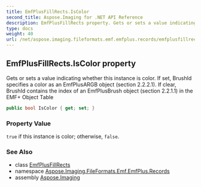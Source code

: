 ```yaml
---
title: EmfPlusFillRects.IsColor
second_title: Aspose.Imaging for .NET API Reference
description: EmfPlusFillRects property. Gets or sets a value indicating whether this instance is color. If set BrushId specifies a color as an EmfPlusARGB object section 2.2.2.1. If clear BrushId contains the index of an EmfPlusBrush object section 2.2.1.1 in the EMF Object Table
type: docs
weight: 40
url: /net/aspose.imaging.fileformats.emf.emfplus.records/emfplusfillrects/iscolor/
---
```

## EmfPlusFillRects.IsColor property

Gets or sets a value indicating whether this instance is color. If set, BrushId specifies a color as an EmfPlusARGB object (section 2.2.2.1). If clear, BrushId contains the index of an EmfPlusBrush object (section 2.2.1.1) in the EMF+ Object Table

```csharp
public bool IsColor { get; set; }
```

### Property Value

`true` if this instance is color; otherwise, `false`.

### See Also

* class [EmfPlusFillRects](../)
* namespace [Aspose.Imaging.FileFormats.Emf.EmfPlus.Records](../../emfplusfillrects/)
* assembly [Aspose.Imaging](../../../)


